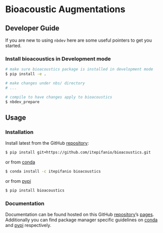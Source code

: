 # Bioacoustic Augmentations


<!-- WARNING: THIS FILE WAS AUTOGENERATED! DO NOT EDIT! -->

## Developer Guide

If you are new to using `nbdev` here are some useful pointers to get you
started.

### Install bioacoustics in Development mode

``` sh
# make sure bioacoustics package is installed in development mode
$ pip install -e .

# make changes under nbs/ directory
# ...

# compile to have changes apply to bioacoustics
$ nbdev_prepare
```

## Usage

### Installation

Install latest from the GitHub
[repository](https://github.com/itepifanio/bioacoustics):

``` sh
$ pip install git+https://github.com/itepifanio/bioacoustics.git
```

or from [conda](https://anaconda.org/itepifanio/bioacoustics)

``` sh
$ conda install -c itepifanio bioacoustics
```

or from [pypi](https://pypi.org/project/bioacoustics/)

``` sh
$ pip install bioacoustics
```

### Documentation

Documentation can be found hosted on this GitHub
[repository](https://github.com/itepifanio/bioacoustics)’s
[pages](https://itepifanio.github.io/bioacoustics/). Additionally you
can find package manager specific guidelines on
[conda](https://anaconda.org/itepifanio/bioacoustics) and
[pypi](https://pypi.org/project/bioacoustics/) respectively.
